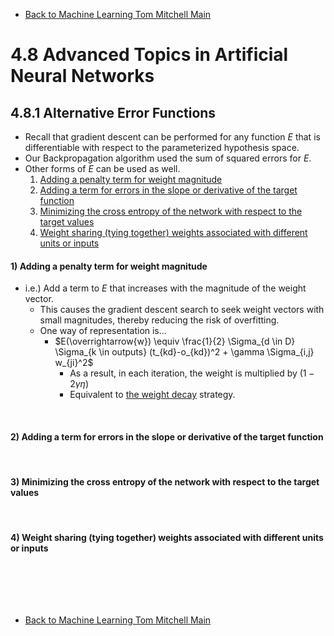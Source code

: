 * [Back to Machine Learning Tom Mitchell Main](../../main.md)

# 4.8 Advanced Topics in Artificial Neural Networks

## 4.8.1 Alternative Error Functions
- Recall that gradient descent can be performed for any function $E$ that is differentiable with respect to the parameterized hypothesis space.
- Our Backpropagation algorithm used the sum of squared errors for $E$.
- Other forms of $E$ can be used as well.
  1. [Adding a penalty term for weight magnitude](#1-adding-a-penalty-term-for-weight-magnitude)
  2. [Adding a term for errors in the slope or derivative of the target function](#2-adding-a-term-for-errors-in-the-slope-or-derivative-of-the-target-function)
  3. [Minimizing the cross entropy of the network with respect to the target values](#3-minimizing-the-cross-entropy-of-the-network-with-respect-to-the-target-values)
  4. [Weight sharing (tying together) weights associated with different units or inputs](#4-weight-sharing-tying-together-weights-associated-with-different-units-or-inputs)

#### 1) Adding a penalty term for weight magnitude
- i.e.) Add a term to $E$ that increases with the magnitude of the weight vector.
  - This causes the gradient descent search to seek weight vectors with small magnitudes, thereby reducing the risk of overfitting.
  - One way of representation is...
    - $E(\overrightarrow{w}) \equiv \frac{1}{2} \Sigma_{d \in D} \Sigma_{k \in outputs} (t_{kd}-o_{kd})^2 + \gamma \Sigma_{i,j} w_{ji}^2$
      - As a result, in each iteration, the weight is multiplied by $(1-2\gamma\eta)$
      - Equivalent to [the weight decay](../06/note.md#option-2-use-the-weight-decay) strategy.

<br>

#### 2) Adding a term for errors in the slope or derivative of the target function


<br>

#### 3) Minimizing the cross entropy of the network with respect to the target values


<br>

#### 4) Weight sharing (tying together) weights associated with different units or inputs


<br><br>





<br>

* [Back to Machine Learning Tom Mitchell Main](../../main.md)